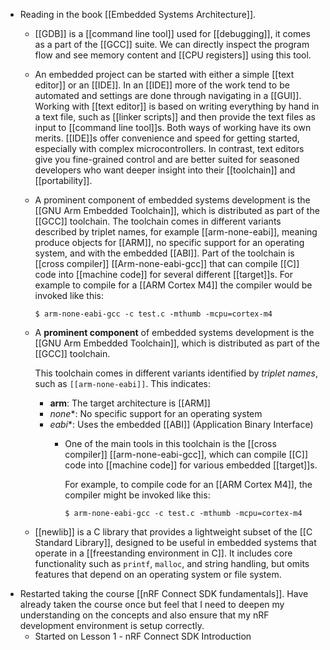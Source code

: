 - Reading in the book [[Embedded Systems Architecture]].
	- [[GDB]] is a [[command line tool]] used for [[debugging]], it comes as a part of the [[GCC]] suite. We can directly inspect the program flow and see memory content and [[CPU registers]] using this tool.
	- An embedded project can be started with either a simple [[text editor]] or an [[IDE]]. In an [[IDE]] more of the work tend to be automated and settings are done through navigating in a [[GUI]]. Working with [[text editor]] is based on writing everything by hand in a text file, such as [[linker scripts]] and then provide the text files as input to [[command line tool]]s.
	  Both ways of working have its own merits. [[IDE]]s offer convenience and speed for getting started, especially with complex microcontrollers. In contrast, text editors give you fine-grained control and are better suited for seasoned developers who want deeper insight into their [[toolchain]] and [[portability]].
	- A prominent component of embedded systems development is the [[GNU Arm Embedded Toolchain]], which is distributed as part of the [[GCC]] toolchain.
	  The toolchain comes in different variants described by triplet names, for example [[arm-none-eabi]], meaning produce objects for [[ARM]], no specific support for an operating system, and with the embedded [[ABI]].
	  Part of the toolchain is [[cross compiler]] [[Arm-none-eabi-gcc]] that can compile [[C]] code into [[machine code]] for several different [[target]]s.
	  For example to compile for a [[ARM Cortex M4]] the compiler would be invoked like this:
	  ```console
	  $ arm-none-eabi-gcc -c test.c -mthumb -mcpu=cortex-m4
	  ```
	- A **prominent component** of embedded systems development is the [[GNU Arm Embedded Toolchain]], which is distributed as part of the [[GCC]] toolchain.
	  
	  This toolchain comes in different variants identified by *triplet names*, such as `[[arm-none-eabi]]`. This indicates:
	  * **arm**: The target architecture is [[ARM]]
	  * *none**: No specific support for an operating system
	  * *eabi**: Uses the embedded [[ABI]] (Application Binary Interface)
		- One of the main tools in this toolchain is the [[cross compiler]] [[arm-none-eabi-gcc]], which can compile [[C]] code into [[machine code]] for various embedded [[target]]s.
		  
		  For example, to compile code for an [[ARM Cortex M4]], the compiler might be invoked like this:
		  
		  ```console
		  $ arm-none-eabi-gcc -c test.c -mthumb -mcpu=cortex-m4
		  ```
	- [[newlib]] is a C library that provides a lightweight subset of the [[C Standard Library]], designed to be useful in embedded systems that operate in a [[freestanding environment in C]]. It includes core functionality such as `printf`, `malloc`, and string handling, but omits features that depend on an operating system or file system.
- Restarted taking the course [[nRF Connect SDK fundamentals]]. Have already taken the course once but feel that I need to deepen my understanding on the concepts and also ensure that my nRF development environment is setup correctly.
	- Started on Lesson 1 - nRF Connect SDK Introduction